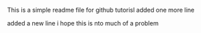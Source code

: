 This is a simple readme file for github tutorisl
added one more line

added a new line
i hope this is nto much of a problem

